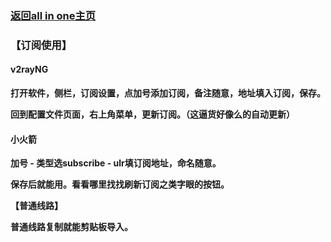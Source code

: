 ### [返回all in one主页](https://catcatroll.fun/)

### 【订阅使用】

#### v2rayNG

**打开软件，侧栏，订阅设置，点加号添加订阅，备注随意，地址填入订阅，保存。**

**回到配置文件页面，右上角菜单，更新订阅。（这逼货好像么的自动更新）**

#### 小火箭

**加号 - 类型选subscribe - ulr填订阅地址，命名随意。**

**保存后就能用。看看哪里找找刷新订阅之类字眼的按钮。**



**【普通线路】**

**普通线路复制就能剪贴板导入。**
